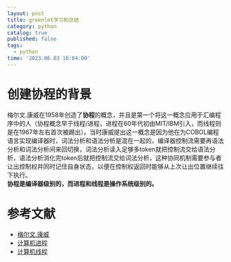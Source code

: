 ```yaml
---
layout: post
title: greenlet学习和总结
category: python
catalog: true
published: false
tags:
  - python
time: '2023.06.03 16:04:00'
---
```

# 创建协程的背景
梅尔文.康威在1958年创造了**协程**的概念，并且是第一个将这一概念应用于汇编程序中的人（协程概念早于线程/进程，进程在60年代初由MIT/IBM引入，而线程则是在1967年左右首次被踢出）。当时康威提出这一概念是因为他在为COBOL编程语言实现编译器时，词法分析和语法分析是混在一起的，编译器控制流需要再语法分析和词法分析间来回切换，词法分析读入足够多token就把控制流交给语法分析，语法分析消化完token后就把控制流交给词法分析，这种协同机制需要参与者让出控制权并同时记住自身状态，以便在控制权返回时能够从上次让出位置继续往下执行。  
**协程是编译器级别的，而进程和线程是操作系统级别的。**


# 参考文献
- [梅尔文.康威](https://en.wikipedia.org/wiki/Melvin_Conway)
- [计算机进程](https://baike.baidu.com/item/%E8%BF%9B%E7%A8%8B/382503)
- [计算机线程](http://c.biancheng.net/thread/what-is-thread.html)